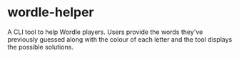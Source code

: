 # wordle-helper
A CLI tool to help Wordle players. Users provide the words they've previously guessed along with the colour of each letter and the tool displays the possible solutions.
